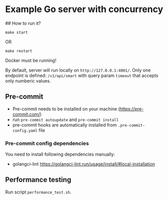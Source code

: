 # Example Go server with concurrency

## How to run it?

`make start`

OR

`make restart`

Docker must be running!

By default, server will run locally on `http://127.0.0.1:4001/`. Only one endpoint is defined: `/v1/api/smart` with query param `timeout` that accepts only numberic values.

## Pre-commit

- Pre-commit needs to be installed on your machine (https://pre-commit.com/)
- run `pre-commit autoupdate` and `pre-commit install`
- pre-commit hooks are automatically installed from `.pre-commit-config.yaml` file

### Pre-commit config dependencies

You need to install following dependencies manually:

- golangci-lint https://golangci-lint.run/usage/install/#local-installation

## Performance testing

Run script `performance_test.sh`.
